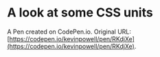 # A look at some CSS units

A Pen created on CodePen.io. Original URL: [https://codepen.io/kevinpowell/pen/RKdjXe](https://codepen.io/kevinpowell/pen/RKdjXe).

